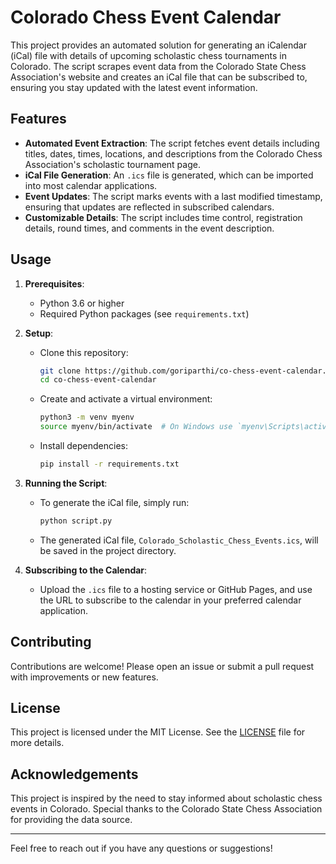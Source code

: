 # Colorado Chess Event Calendar

This project provides an automated solution for generating an iCalendar (iCal) file with details of upcoming scholastic chess tournaments in Colorado. The script scrapes event data from the Colorado State Chess Association's website and creates an iCal file that can be subscribed to, ensuring you stay updated with the latest event information.

## Features

- **Automated Event Extraction**: The script fetches event details including titles, dates, times, locations, and descriptions from the Colorado Chess Association's scholastic tournament page.
- **iCal File Generation**: An `.ics` file is generated, which can be imported into most calendar applications.
- **Event Updates**: The script marks events with a last modified timestamp, ensuring that updates are reflected in subscribed calendars.
- **Customizable Details**: The script includes time control, registration details, round times, and comments in the event description.

## Usage

1. **Prerequisites**:
   - Python 3.6 or higher
   - Required Python packages (see `requirements.txt`)

2. **Setup**:
   - Clone this repository:
     ```bash
     git clone https://github.com/goriparthi/co-chess-event-calendar.git
     cd co-chess-event-calendar
     ```

   - Create and activate a virtual environment:
     ```bash
     python3 -m venv myenv
     source myenv/bin/activate  # On Windows use `myenv\Scripts\activate`
     ```

   - Install dependencies:
     ```bash
     pip install -r requirements.txt
     ```

3. **Running the Script**:
   - To generate the iCal file, simply run:
     ```bash
     python script.py
     ```

   - The generated iCal file, `Colorado_Scholastic_Chess_Events.ics`, will be saved in the project directory.

4. **Subscribing to the Calendar**:
   - Upload the `.ics` file to a hosting service or GitHub Pages, and use the URL to subscribe to the calendar in your preferred calendar application.

## Contributing

Contributions are welcome! Please open an issue or submit a pull request with improvements or new features.

## License

This project is licensed under the MIT License. See the [LICENSE](LICENSE) file for more details.

## Acknowledgements

This project is inspired by the need to stay informed about scholastic chess events in Colorado. Special thanks to the Colorado State Chess Association for providing the data source.

---

Feel free to reach out if you have any questions or suggestions!
